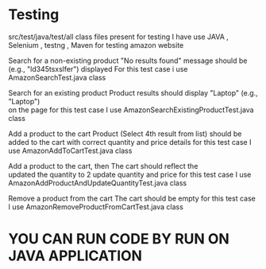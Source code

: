 # Testing

src/test/java/test/all class files present for testing
I have use JAVA , Selenium , testng , Maven for testing amazon website

Search for a non-existing product          "No results found" message should be
(e.g., "ld345tsxslfer")                     displayed 
 For this test case i use AmazonSearchTest.java class

 Search for an existing product              Product results should display "Laptop"    (e.g., "Laptop")                     
                                             on the page
 for this test case I use AmazonSearchExistingProductTest.java class

 Add a product to the cart                   Product (Select 4th result from list) should be added to the cart with                                                                     correct quantity and price details 
for this test case I use AmazonAddToCartTest.java class


Add a product to the cart, then               The cart should reflect the    
updated the quantity to 2                     update quantity and price 
for this test case I use AmazonAddProductAndUpdateQuantityTest.java class

 
Remove a product from the cart               The cart should be empty 
for this test case I use AmazonRemoveProductFromCartTest.java class 

#  YOU CAN RUN CODE BY RUN ON JAVA APPLICATION
